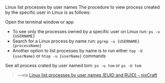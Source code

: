 
Linux list processes by user names
The procedure to view process created by the specific user in Linux is as follows:

Open the terminal window or app

- To see only the processes owned by a specific user on Linux run: `ps -u {USERNAME}`
- Search for a Linux process by name run: `pgrep -u {USERNAME} {processName}`
- Another option to list processes by name is to run either `top -U {userName}` or `htop -u {userName}` commands

See all process crated by user named tom:
`ps -u tom` or `ps -U tom`

> —via [Linux list processes by user names (EUID and RUID) - nixCraft](https://www.cyberciti.biz/faq/linux-list-processes-by-user-names-euid-and-ruid/)
